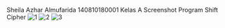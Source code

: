 Sheila Azhar Almufarida
140810180001
Kelas A
Screenshot Program Shift Cipher
![1](https://user-images.githubusercontent.com/47959466/93669745-80376400-fac0-11ea-8374-07d005db599d.JPG)
![2](https://user-images.githubusercontent.com/47959466/93669750-84fc1800-fac0-11ea-944a-ab663453a78c.JPG)
![3](https://user-images.githubusercontent.com/47959466/93669955-b3c6be00-fac1-11ea-93c7-5928d285a469.JPG)
